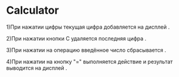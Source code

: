 # Calculator

1\)При нажатии цифры текущая цифра добавляется на дисплей .

2\)При нажатии кнопки С удаляется последняя цифра .

3\)При нажатии на операцию введённое число сбрасывается .

4\)При нажатии на кнопку  "=" выполняется действие и результат выводится на дисплей .



